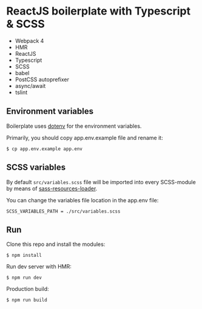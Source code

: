 # ReactJS boilerplate with Typescript & SCSS 

* Webpack 4
* HMR
* ReactJS
* Typescript 
* SCSS 
* babel
* PostCSS autoprefixer
* async/await
* tslint

## Environment variables 

Boilerplate uses [dotenv](https://www.npmjs.com/package/dotenv) for the environment variables.

Primarily, you should copy app.env.example file and rename it: 

```console
$ cp app.env.example app.env
```

## SCSS variables

By default ```src/variables.scss``` file will be imported into every SCSS-module by means of [sass-resources-loader](https://github.com/shakacode/sass-resources-loader).

You can change the variables file location in the app.env file:

```
SCSS_VARIABLES_PATH = ./src/variables.scss
```

## Run
Clone this repo and install the modules:
```
$ npm install
```

Run dev server with HMR:

```console
$ npm run dev
```

Production build:

```console
$ npm run build
```




